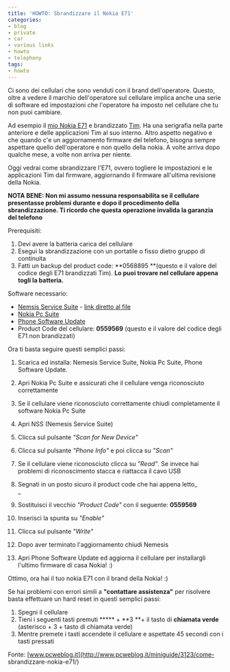 ```yaml
---
title: 'HOWTO: Sbrandizzare il Nokia E71'
categories:
- blog
- private
- car
- various links
- howto
- telephony
tags:
- howto
---
```

Ci sono dei cellulari che sono venduti con il brand dell'operatore. Questo,
oltre a vedere il marchio dell'operatore sul cellulare implica anche una serie
di software ed impostazioni che l'operatore ha imposto nel cellulare che tu
non puoi cambiare.

Ad esempio il [mio Nokia E71](http://www.diegor.it/2008/12/14/e71/) e
brandizzato [Tim](http://www.tim.it). Ha una serigrafia nella parte anteriore
e delle applicazioni Tim al suo interno. Altro aspetto negativo e che quando
c'e un aggiornamento firmware del telefono, bisogna sempre aspettare quello
dell'operatore e non quello della nokia. A volte arriva dopo qualche mese, a
volte non arriva per niente.

Oggi vedrai come sbrandizzare l'E71, ovvero togliere le impostazioni e le
applicazioni Tim dal firmware, aggiornando il firmware all'ultima revisione
della Nokia.

**NOTA BENE: Non mi assumo nessuna responsabilita se il cellulare presentasse problemi durante e dopo il procedimento della sbrandizzazione. Ti ricordo che questa operazione invalida la garanzia del telefono**

Prerequisiti:

  1. Devi avere la batteria carica del cellulare
  2. Esegui la sbrandizzazione con un portatile o fisso dietro gruppo di continuita
  3. Fatti un backup del product code: **0568895 **(questo e il valore del codice degli E71 brandizzati Tim). **Lo puoi trovare nel cellulare appena togli la batteria.**
  

  
Software necessario:

  * [Nemsis Service Suite](http://www.b-phreaks.co.uk/index.php?main_page=page_2) \- [link diretto al file](http://www.b-phreaks.co.uk/files/NSS/NSS103815.zip)
  * [Nokia Pc Suite](http://www.nokia.it/supporto-e-software/software/nokia-pc-suite)
  * [Phone Software Update](http://www.nokia.it/supporto-e-software/software/aggiornamento-software)
  * Product Code del cellulare: **0559569** (questo e il valore del codice degli E71 non brandizzati)
  

  
Ora ti basta seguire questi semplici passi:

  1. Scarica ed installa: Nemesis Service Suite, Nokia Pc Suite, Phone Software Update.
  2. Apri Nokia Pc Suite e assicurati che il cellulare venga riconosciuto correttamente
  3. Se il cellulare viene riconosciuto correttamente chiudi completamente il software Nokia Pc Suite
  4. Apri NSS (Nemesis Service Suite)
  5. Clicca sul pulsante _"Scan for New Device"_
  6. Clicca sul pulsante _"Phone Info"_ e poi clicca su _"Scan"_
  7. Se il cellulare viene riconosciuto clicca su _"Read"_. Se invece hai problemi di riconoscimento stacca e riattacca il cavo USB
  8. Segnati in un posto sicuro il product code che hai appena letto_  
_

  9. Sostituisci il vecchio _"Product Code"_ con il seguente: **0559569**
  10. Inserisci la spunta su _"Enable"_
  11. Clicca sul pulsante _"Write"_
  12. Dopo aver terminato l'aggiornamento chiudi Nemesis
  13. Apri Phone Software Update ed aggiorna il cellulare per installargli l'ultimo firmware di casa Nokia! :)
  

  
Ottimo, ora hai il tuo nokia E71 con il brand della Nokia! :)

Se hai problemi con errori simili a **"contattare assistenza"** per risolvere
basta effettuare un hard reset in questi semplici passi:

  1. Spegni il cellulare
  2. Tieni i seguenti tasti premuti ***** \+ **3 **\+ il tasto di **chiamata verde** (asterisco + 3 + tasto di chiamata verde)
  3. Mentre premete i tasti accendete il cellulare e aspettate 45 secondi con i tasti pressati
  

  
Fonte: [www.pcweblog.it](http://www.pcweblog.it/miniguide/3123/come-
sbrandizzare-nokia-e71/)

